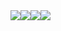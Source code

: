 <!DOCTYPE html>
<html lang="en">

<head>
  <meta charset="UTF-8">
  <meta name="viewport" content="width=device-width, initial-scale=1.0">
  <title>Document</title>



  <style>
    #screen {
      width: 9999px;
      height: 9999px;
      animation: 8s donghua infinite;
    }

    /**css 定义风格 animation甚至一个轮回8s 4张图片**/

    #screen img {
      float: left;

    }

    /**名为tv中的图片只显示173*180的 也就是一张图片多余的隐藏起来**/
    #tv {
      width: 173px;
      height: 180px;
      overflow: hidden;
    }

    /**关键帧 对于donghua中的图片每一个显示8s的1/4**/
    @keyframes donghua {
      0% {}

      25% {
        transform: translateX(0px);
      }

      50% {
        transform: translateX(-173px);
      }

      75% {
        transform: translateX(-346px);
      }

      100% {
        transform: translateX(-519px);
      }

    }
  </style>
</head>

<body>
  <div id="tv">
    <div id="screen">
      <img src="OC.jpg">
      <img src="OIC.jpg">
      <img src="OIP-C.jpg">
      <img src="PP.jpg">
    </div>
  </div>
</body>

</html>
